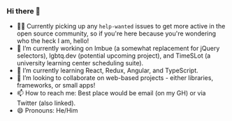 ### Hi there 👋

<!--
**Ghosts/Ghosts** is a ✨ _special_ ✨ repository because its `README.md` (this file) appears on your GitHub profile.
ed:

- 🔭 I’m currently working on ...
- 🌱 I’m currently learning React, Redux, Angular, and TypeScript.
- 👯 I’m looking to collaborate on web-based projects - either libraries, frameworks, or small apps!
- 🤔 I’m looking for help with ...
- 💬 Ask me about ...
- 📫 How to reach me: Best place would be email (on my GH) or via Twitter (also linked).
- 😄 Pronouns: He/Him
- ⚡ Fun fact: ...
-->
- 👷‍♂️ Currently picking up any `help-wanted` issues to get more active in the open source community, so if you're here because you're wondering who the heck I am, hello!
- 🔭 I’m currently working on Imbue (a somewhat replacement for jQuery selectors), lgbtq.dev (potential upcoming project), and TimeSLot (a university learning center scheduling suite). 
- 🌱 I’m currently learning React, Redux, Angular, and TypeScript.
- 👯 I’m looking to collaborate on web-based projects - either libraries, frameworks, or small apps!
- 📫 How to reach me: Best place would be email (on my GH) or via Twitter (also linked).
- 😄 Pronouns: He/Him
